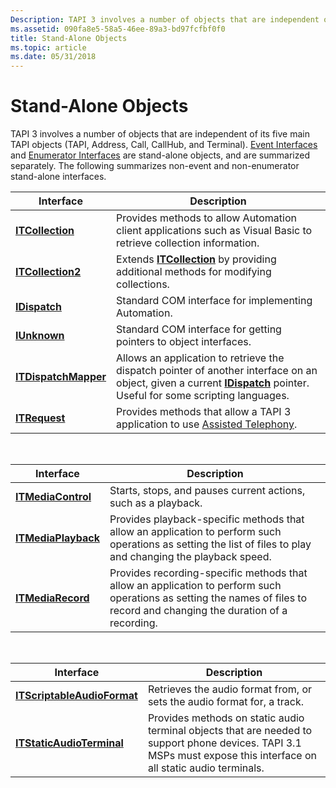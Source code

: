 ```yaml
---
Description: TAPI 3 involves a number of objects that are independent of its five main TAPI objects (TAPI, Address, Call, CallHub, and Terminal).
ms.assetid: 090fa8e5-58a5-46ee-89a3-bd97fcfbf0f0
title: Stand-Alone Objects
ms.topic: article
ms.date: 05/31/2018
---
```


# Stand-Alone Objects

TAPI 3 involves a number of objects that are independent of its five main TAPI objects (TAPI, Address, Call, CallHub, and Terminal). [Event Interfaces](./event-interfaces.md) and [Enumerator Interfaces](enumerator-interfaces.md) are stand-alone objects, and are summarized separately. The following summarizes non-event and non-enumerator stand-alone interfaces.



| Interface                                             | Description                                                                                                                                                                                                   |
|-------------------------------------------------------|---------------------------------------------------------------------------------------------------------------------------------------------------------------------------------------------------------------|
| [**ITCollection**](/windows/desktop/api/tapi3if/nn-tapi3if-itcollection)                  | Provides methods to allow Automation client applications such as Visual Basic to retrieve collection information.                                                                                             |
| [**ITCollection2**](/windows/desktop/api/Tapi3if/nn-tapi3if-itcollection2)                | Extends [**ITCollection**](/windows/desktop/api/tapi3if/nn-tapi3if-itcollection) by providing additional methods for modifying collections.                                                                                                       |
| [**IDispatch**](/previous-versions/windows/desktop/automat/implementing-the-idispatch-interface) | Standard COM interface for implementing Automation.                                                                                                                                                           |
| [**IUnknown**](/windows/win32/api/unknwn/nn-unknwn-iunknown)                         | Standard COM interface for getting pointers to object interfaces.                                                                                                                                             |
| [**ITDispatchMapper**](/windows/desktop/api/tapi3if/nn-tapi3if-itdispatchmapper)          | Allows an application to retrieve the dispatch pointer of another interface on an object, given a current [**IDispatch**](/previous-versions/windows/desktop/automat/implementing-the-idispatch-interface) pointer. Useful for some scripting languages. |
| [**ITRequest**](/windows/desktop/api/tapi3if/nn-tapi3if-itrequest)                        | Provides methods that allow a TAPI 3 application to use [Assisted Telephony](assisted-telephony-overview.md).                                                                                                |



 



| Interface                                  | Description                                                                                                                                                                |
|--------------------------------------------|----------------------------------------------------------------------------------------------------------------------------------------------------------------------------|
| [**ITMediaControl**](/windows/desktop/api/tapi3if/nn-tapi3if-itmediacontrol)   | Starts, stops, and pauses current actions, such as a playback.                                                                                                             |
| [**ITMediaPlayback**](/windows/desktop/api/tapi3if/nn-tapi3if-itmediaplayback) | Provides playback-specific methods that allow an application to perform such operations as setting the list of files to play and changing the playback speed.              |
| [**ITMediaRecord**](/windows/desktop/api/tapi3if/nn-tapi3if-itmediarecord)     | Provides recording-specific methods that allow an application to perform such operations as setting the names of files to record and changing the duration of a recording. |



 



| Interface                                                  | Description                                                                                                                                                         |
|------------------------------------------------------------|---------------------------------------------------------------------------------------------------------------------------------------------------------------------|
| [**ITScriptableAudioFormat**](/windows/desktop/api/tapi3if/nn-tapi3if-itscriptableaudioformat) | Retrieves the audio format from, or sets the audio format for, a track.                                                                                             |
| [**ITStaticAudioTerminal**](/windows/desktop/api/tapi3if/nn-tapi3if-itstaticaudioterminal)     | Provides methods on static audio terminal objects that are needed to support phone devices. TAPI 3.1 MSPs must expose this interface on all static audio terminals. |



 

 

 